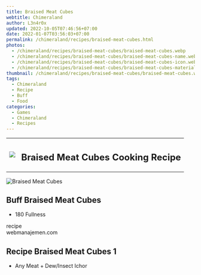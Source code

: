 ```yaml
---
title: Braised Meat Cubes
webtitle: Chimeraland
author: L3n4r0x
updated: 2022-10-05T07:46:56+07:00
date: 2022-01-07T03:56:03+07:00
permalink: /chimeraland/recipes/braised-meat-cubes.html
photos:
  - /chimeraland/recipes/braised-meat-cubes/braised-meat-cubes.webp
  - /chimeraland/recipes/braised-meat-cubes/braised-meat-cubes-name.webp
  - /chimeraland/recipes/braised-meat-cubes/braised-meat-cubes-icon.webp
  - /chimeraland/recipes/braised-meat-cubes/braised-meat-cubes-material.webp
thumbnail: /chimeraland/recipes/braised-meat-cubes/braised-meat-cubes.webp
tags:
  - Chimeraland
  - Recipe
  - Buff
  - Food
categories:
  - Games
  - Chimeraland
  - Recipes
---
```


<section id="bootstrap-wrapper"><link rel="stylesheet" href="https://cdn.statically.io/gh/dimaslanjaka/Web-Manajemen/40ac3225/css/bootstrap-4.5-wrapper.css"/><div class="row mb-2"><div class="col-md-12 mb-2"><table class="table" id="post-info"><tbody><tr><td><img class="d-inline-block me-2" src="/chimeraland/recipes/braised-meat-cubes/braised-meat-cubes-icon.webp" width="auto" height="auto"/></td><td><h1 class="fs-5">Braised Meat Cubes Cooking Recipe</h1></td></tr></tbody></table></div></div><div class="card mb-2"><div class="row g-0"><div class="col-sm-4 position-relative mb-2"><img src="/chimeraland/recipes/braised-meat-cubes/braised-meat-cubes-material.webp" class="card-img fit-cover w-100 h-100" alt="Braised Meat Cubes" data-fancybox="true"/></div><div class="col-sm-8 mb-2"><div class="card-body"><h2 class="card-title fs-5">Buff Braised Meat Cubes</h2><div class="card-text"><ul><li>180 Fullness</li></ul></div><span class="badge rounded-pill bg-dark">recipe</span></div><div class="card-footer text-end text-muted">webmanajemen.com</div></div></div></div><div class="row mb-2"><div class="col-12 col-lg-6 recipe-item mb-2"><div class="card"><div class="card-body"><h2 class="card-title fs-5">Recipe Braised Meat Cubes 1</h2><div class="card-text"><ul><li>Any Meat<span> + </span>Dew/Insect Ichor</li></ul></div></div></div></div></div></section>